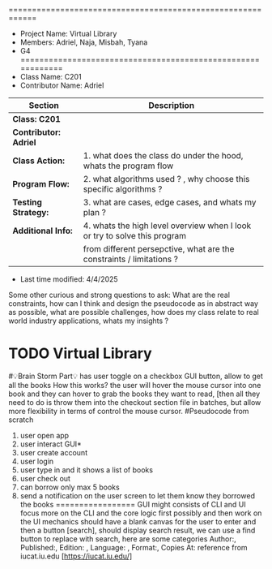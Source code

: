 
 ============================================================
 * Project Name: Virtual Library
 * Members: Adriel, Naja, Misbah, Tyana
 * G4
 ============================================================
 * Class Name:  C201
 * Contributor Name: Adriel

 | Section                  | Description                                                                 |
 |--------------------------|-----------------------------------------------------------------------------|
 | **Class: C201**          |                                                                             |
 | **Contributor: Adriel**  |
 | **Class Action:**        |  1. what does the class do under the hood, whats the program flow           |
 |  **Program Flow:**       |  2. what algorithms used ? , why choose this specific algorithms ?          |
 | **Testing Strategy:**    |  3. what are cases, edge cases, and whats my plan ?                         |
 | **Additional Info:**    |  4. whats the high level overview when I look or try to solve this program  | 
 |                          |  from different persepctive, what are the constraints / limitations ?       |
 * Last time modified: 4/4/2025

 Some other curious and strong questions to ask:
 What are the real constraints, how can I think and design the pseudocode as in abstract way as possible, what are possible challenges, how does my class relate to real world industry applications, whats my insights ?
 # TODO Virtual Library
 #💡Brain Storm Part💡 
 has user toggle on a checkbox GUI button, allow to get all the books How this works?
 the user will hover the mouse cursor into one book
 and they can hover to grab the books they want to read, [then all they need to do is throw them 
 into the checkout section  file in batches, but allow more flexibility in terms of control the 
 mouse cursor. 
 #Pseudocode from scratch 
 1. user open app 
 2. user interact GUI* 
 3. user create account
 4. user login
 5. user type in and it shows a list of books
 6. user check out
 7. can borrow only max 5 books 
 8. send a notification on the user screen to let them know they borrowed the books 
 =================
 GUI might consists of CLI and UI 
 focus more on the CLI and the core logic first possibly and then work on the UI mechanics
 should have a blank canvas for the user to enter and then a button [search], should display 
 search result, we can use a find button to replace with search, here are some categories
 Author:,  Published:, Edition: , Language: , Format:, Copies At: 
 reference from iucat.iu.edu [https://iucat.iu.edu/]


